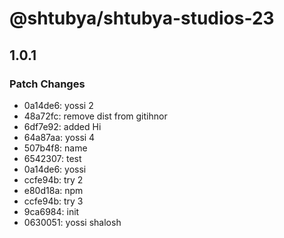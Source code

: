 # @shtubya/shtubya-studios-23

## 1.0.1

### Patch Changes

- 0a14de6: yossi 2
- 48a72fc: remove dist from gitihnor
- 6df7e92: added Hi
- 64a87aa: yossi 4
- 507b4f8: name
- 6542307: test
- 0a14de6: yossi
- ccfe94b: try 2
- e80d18a: npm
- ccfe94b: try 3
- 9ca6984: init
- 0630051: yossi shalosh

